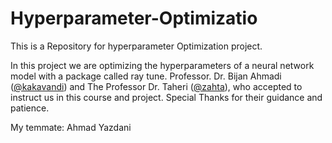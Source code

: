 # Hyperparameter-Optimizatio

This is a Repository for hyperparameter Optimization project.

In this project we are optimizing the hyperparameters of a neural network model with a package called ray tune.
Professor. Dr. Bijan Ahmadi ([@kakavandi](https://github.com/kakavandi)) and
The Professor Dr. Taheri ([@zahta](https://github.com/zahta)), who accepted to instruct us in this course and project.
Special Thanks for their guidance and patience.


My temmate: Ahmad Yazdani 
